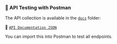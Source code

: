 ### 🧪 API Testing with Postman

The API collection is available in the [`docs`](./docs) folder:

📁 [`API Documentation JSON`](./docs/api_documentation.json)

You can import this into Postman to test all endpoints.
